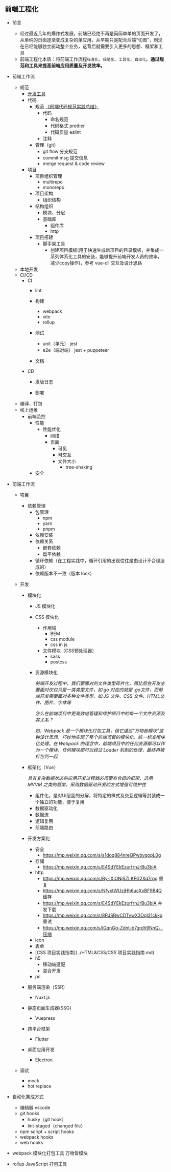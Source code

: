 ## 前端工程化

- 前言

  - 经过最近几年的爆炸式发展，前端已经绝不再是简简单单的页面开发了，从单纯的页面逐渐变成复杂的单应用，从早期只是配合后端“切图”，到现在已经能够独立驱动整个业务，这背后就需要引入更多的思想、框架和工具
  - 前端工程化本质：将前端工作流程`标准化`、`规范化`、`工具化`、`自动化`。**通过规范和工具来提高前端应用质量及开发效率。**

- 前端工作流

  - 规范
    - [开发工具](./前端开发工具合集.md)
    - 代码
      - 规范 [《前端代码规范实践总结》](./前端代码规范实践总结.md)
        - 代码
          - 命名规范
          - 代码格式 prettier
          - 代码质量 eslint
        - 注释
      - 管理（git）
        - git flow 分支规范
        - commit msg 提交信息
        - merge request & code review
    - 项目
      - 项目组织管理
        - multirepo
        - monorepo
      - 项目架构
        - 组织结构
      - 结构组织
        - 模块、分层
        - 基础库
          - 组件库
          - http
      - 项目搭建
        - 脚手架工具
          - 创建项目模板(用于快速生成新项目的目录模板，并集成一系列体系化工具的安装，能够提升前端开发人员的效率，减少copy操作)，参考 vue-cli 交互及设计思路
  - 本地开发
  - CI/CD
    - CI
      - lint
      - 构建

        - webpack
        - vite
        - rollup
      - 测试

        - unit（单元） jest
        - e2e（端对端） jest + puppeteer
      - 文档
    - CD
      - 发版日志

      - 部署
  - 编译、打包
  - 线上运维
    - 前端监控
      - 性能
        - 性能优化
          - 网络
          - 页面
            - 可见
            - 可交互
            - 文件大小
              - tree-shaking
      - 安全

- 前端工作流

  - 项目

    - 依赖管理
      - 包管理
        - npm
        - yarn
        - pnpm
      - 依赖安装
      - 依赖关系
        - 嵌套依赖
        - 扁平依赖
      - 循环依赖（在工程实践中，循环引用的出现往往是由设计不合理造成的）
      - 依赖版本不一致（版本 lock）

  - 开发

    - 模块化

      - JS 模块化

      - CSS 模块化

        - 作用域
          - BEM
          - css module
          - css in js
        - 文件模块（CSS预处理器）
          - sass
          - postcss

      - 资源模块化

        *前端开发过程中，我们要面对的文件类型碎片化，相比后台开发主要面对仅仅只是一类类型文件，如 go 对应的就是 .go文件，而前端开发需要面对多种文件类型，如 JS 文件、CSS 文件、HTML文件、图片、字体等*

        *怎么在前端项目中更高效地管理和维护项目中的每一个文件资源及其关系？*

        *如，Webpack 是一个模块化打包工具，但它通过“万物皆模块”这种设计思想，巧妙地实现了整个前端项目的模块化，统一标准模块化处理。在 Webpack 的理念中，前端项目中的任何资源都可以作为一个模块，任何模块都可以经过 Loader 机制的处理，最终再被打包到一起*

    - 框架化（Vue）

      *具有复杂数据状态的应用开发过程就必须要有合适的框架，选用 MVVM 之类的框架，采用数据驱动开发的方式增强可维护性*

      - 组件化，是对UI层面的分解，将特定的样式及交互逻辑等封装成一个独立的功能，便于复用
      - 数据驱动化
      - 数据流
      - 逻辑复用
      - 前端路由

    - 开发方案化

      - 安全
        - https://mp.weixin.qq.com/s/s1doq884nreQPwbvqopL0g
      - 存储
        - https://mp.weixin.qq.com/s/E4SdYEkEzurfrnJrBu3bjA
      - http
        - https://mp.weixin.qq.com/s/By-iXlONjSZLKFG2Xd7rpg 重复
        - https://mp.weixin.qq.com/s/NfyxtWUzjHh6ucXvBF9B4Q 缓存
        - https://mp.weixin.qq.com/s/E4SdYEkEzurfrnJrBu3bjA 并发下载
        - https://mp.weixin.qq.com/s/8RJSBwCDTvwX3Oql31ckkg 重试
        - https://mp.weixin.qq.com/s/lGqnGg-Zdnt-b7grdh9NnQ。压缩
      - icon
      - 表单
      - [CSS 项目实践指南](../HTML&CSS/CSS 项目实践指南.md)
      - h5
        - 移动端适配
        - 混合开发
      - pc

    - 服务端渲染（SSR）

      - Nuxt.js

    - 静态页面生成器(SSG)

      - Vuepress

    - 跨平台框架

      - Flutter

    - 桌面应用开发

      - Electron

  - 调试

    - mock
    - hot replace

- 自动化集成方式

  - 编辑器 vscode
  - git hooks
    - husky（git hook）
    - lint-staged（changed file）
  - npm script + script hooks
  - webpack hooks
  - web hooks

  

- webpack 模块化打包工具 万物皆模块
- rollup JavaScript 打包工具